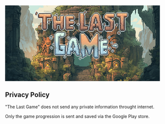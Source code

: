 ![](banner_with_title.png)

## Privacy Policy
"The Last Game" does not send any private information throught internet.

Only the game progression is sent and saved via the Google Play store.
